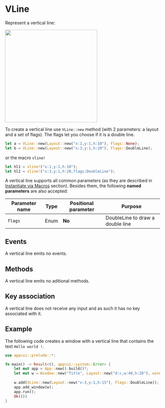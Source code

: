 # VLine

Represent a vertical line:

<img src="img/vline.png" width=300/>

To create a vertical line use `VLine::new` method (with 2 parameters: a layout and a set of flags). The flags let you choose if it is a double line.
```rs
let a = VLine::new(Layout::new("x:1,y:1,h:10"), Flags::None);
let b = VLine::new(Layout::new("x:3,y:1,h:20"), Flags::DoubleLine);
```
or the macro `vline!`
```rs
let hl1 = vline!("x:1,y:1,h:10");
let hl2 = vline!("x:3,y:1,h:20,flags:DoubleLine");
```

A vertical line supports all common parameters (as they are described in [Instantiate via Macros](../instantiate_via_macros.md) section). Besides them, the following **named parameters** are also accepted:

| Parameter name                | Type   | Positional parameter                | Purpose                                 |
| ----------------------------- | ------ | ----------------------------------- | --------------------------------------- |
| `flags`                       | Enum   | **No**                              | DoubleLine to draw a double line        |



## Events
A vertical line emits no events.

## Methods
A vertical line emits no aditional methods.

## Key association
A vertical line does not receive any input and as such it has no key associated with it.

## Example

The following code creates a window with a vertical line that contains the text `Hello world !`.
```rs
use appcui::prelude::*;

fn main() -> Result<(), appcui::system::Error> {
    let mut app = App::new().build()?;
    let mut w = Window::new("Title", Layout::new("d:c,w:40,h:20"), window::Flags::None);
    
    w.add(VLine::new(Layout::new("x:3,y:1,h:15"), Flags::DoubleLine));
    app.add_window(w);
    app.run();
    Ok(())
}
```
